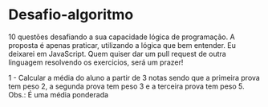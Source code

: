 # Desafio-algoritmo
10 questões desafiando a sua capacidade lógica de programação. A proposta é apenas praticar, utilizando a lógica que bem entender. Eu deixarei em JavaScript. Quem quiser dar um pull request de outra linguagem resolvendo os exercicios, será um prazer!

1 - Calcular a média do aluno a partir de 3 notas sendo que a primeira prova tem peso 2, a segunda prova tem peso 3 e a terceira prova tem peso 5. Obs.: É uma média ponderada

